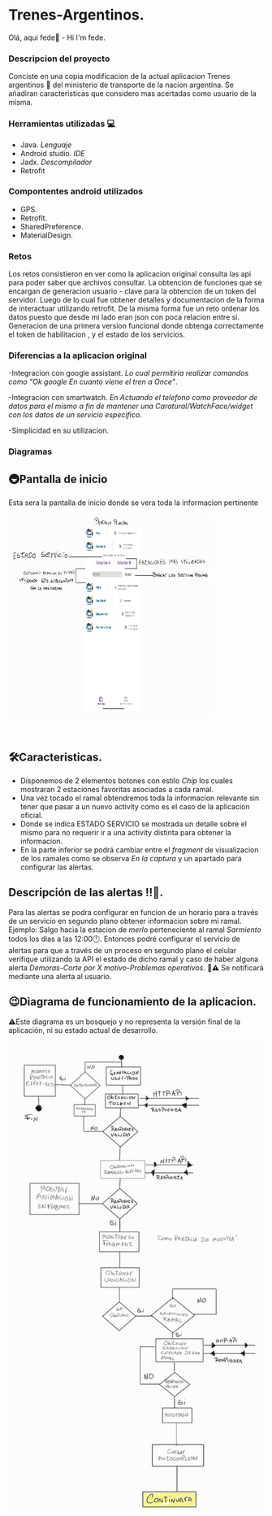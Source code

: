 # Trenes-Argentinos.
Olá, aqui fede👋 - Hi I'm fede.
### Descripcion del proyecto

Conciste en una copia modificacion de la actual aplicacion Trenes argentinos :train2: del ministerio de transporte de la nacion argentina.
Se añadiran caracteristicas que considero mas acertadas como usuario de la misma.

### Herramientas utilizadas :computer: 
 
 - Java. _Lenguaje_
 - Android studio. _IDE_
 - Jadx. _Descompilador_
 - Retrofit
 
 ### Compontentes android utilizados
 - GPS.
 - Retrofit.
 - SharedPreference.
 - MaterialDesign.
 
 
 ### Retos
 
 Los retos consistieron en ver como la aplicacion original consulta las api para poder saber que archivos consultar.
 La obtencion de funciones que se encargan de generacion usuario - clave para la obtencion de un token del servidor.
 Luego de lo cual fue obtener detalles y documentacion de la forma de interactuar utilizando retrofit.
 De la misma forma fue un reto ordenar los datos puesto que desde mi lado eran json con poca relacion entre si.
 Generacion de una primera version funcional donde obtenga correctamente el token de habilitacion , y el estado de los servicios.
 ### Diferencias a la aplicacion original
 
 -Integracion con google assistant. _Lo cual permitiria realizar comandos como "Ok google En cuanto viene el tren a Once"_.
 
 -Integracion con smartwatch. _En Actuando el telefono como proveedor de datos para el mismo a fin de mantener una Caratural/WatchFace/widget con los datos de un servicio especifico_.
 
 -Simplicidad en su utilizacion.
 
 ### Diagramas
 
 ## 🚇Pantalla de inicio
 Esta sera la pantalla de inicio donde se vera toda la informacion pertinente
 <p>
 <img src="https://raw.githubusercontent.com/fabian3117/Trenes-Argentinos/main/Princi.jpg"width="400" height="400" </img>
 </p>
 <br>
 
 ## 🛠️Caracteristicas.
 - Disponemos de 2 elementos botones con estilo _Chip_ los cuales mostraran 2 estaciones favoritas asociadas a cada ramal.
 - Una vez tocado el ramal obtendremos toda la informacion relevante sin tener que pasar a un nuevo activity como es el caso de la aplicacion oficial.
 - Donde se indica ESTADO SERVICIO se mostrada un detalle sobre el mismo para no requerir ir a una activity distinta para obtener la informacion.
 - En la parte inferior se podrá cambiar entre el _fragment_ de visualizacion de los ramales como se observa _En la captura_ y un apartado para configurar las alertas.
 ## Descripción de las alertas ‼️🚨.
 Para las alertas se podra configurar en funcion de un horario para a través de un servicio en segundo plano obtener informacion sobre mi ramal.
 Ejemplo:
 Salgo hacia la estacion de _merlo_ perteneciente al ramal _Sarmiento_ todos los dias a las 12:00🕛.
 Entonces podré configurar el servicio de alertas para que a través de un proceso en segundo plano el celular verifique utilizando la API el estado de dicho ramal y caso de haber alguna alerta _Demoras-Corte por X motivo-Problemas operativos_.
 🫡⚠️ Se notificará mediante una alerta al usuario.
 ## 😉Diagrama de funcionamiento de la aplicacion.
 ⚠️Este diagrama es un bosquejo y no representa la versión final de la aplicación, ni su estado actual de desarrollo.
 <p>
 <img src="https://raw.githubusercontent.com/fabian3117/Trenes-Argentinos/main/Diagram.jpg" </img>
 </p>
